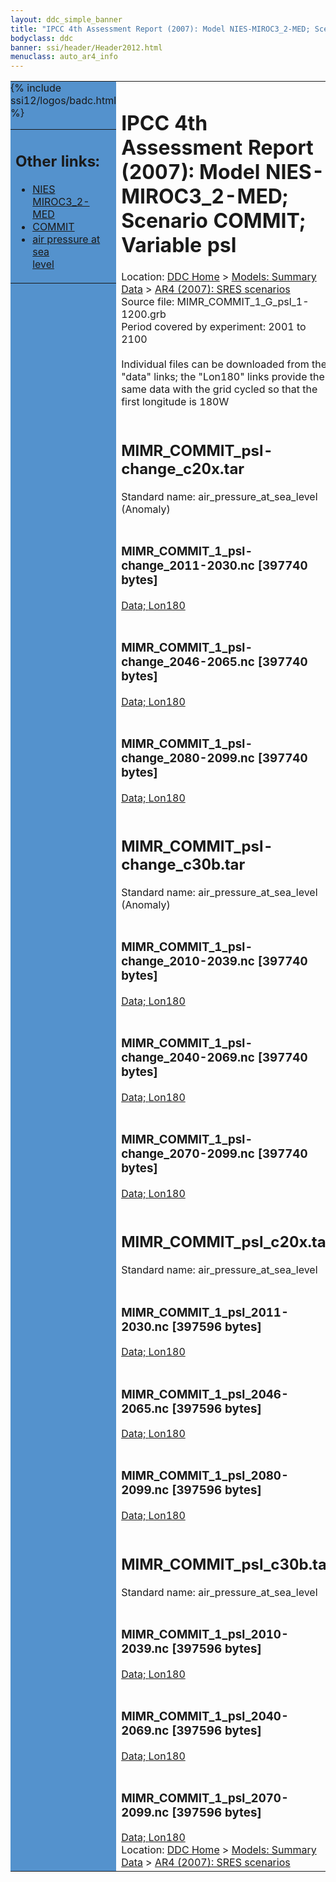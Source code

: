 ```yaml
---
layout: ddc_simple_banner
title: "IPCC 4th Assessment Report (2007): Model NIES-MIROC3_2-MED; Scenario COMMIT; Variable psl"
bodyclass: ddc
banner: ssi/header/Header2012.html
menuclass: auto_ar4_info
---
```



<table width="100%" border="0" cellspacing="0" cellpadding="0" style="border-collapse: collapse;">
<tr style="margin:0;padding:0;border:0;">
<td style="margin:0;padding:0;border:0;height:1pt;width:150pt;background:#5492CD;" valign="top" >

<div id="lh-col2" class="auto_ar4_info">
<table class="menumain" bgcolor="#5492CD" cellspacing="0" width="100%" border="0">
<tr><td>
<h2> Other links:</h2>
<ul>
<li><a href="/auto/ar4/model-NIES-MIROC3_2-MED.html">NIES<br/>MIROC3_2-MED</a></li>
<li><a href="/auto/ar4/scenario-COMMIT.html">COMMIT</a></li>
<li><a href="/auto/ar4/var-air_pressure_at_sea_level.html">air pressure at sea<br/> level</a></li>
</ul>
</td></tr>
{% include ssi12/logos/badc.html %}
</table>
</div>
</td>
<td><h1>IPCC 4th Assessment Report (2007): Model NIES-MIROC3_2-MED; Scenario COMMIT; Variable psl</h1>

<!-- Breadcrumb1 -->
<div id="breadcrumb1" align="left">
Location: <a href="/index.html">DDC Home</a> > <a href="/sim/gcm_clim/">Models: Summary Data</a>
> <a href="/sim/gcm_clim/SRES_AR4/index.html">AR4 (2007): SRES scenarios</a>
</div>
<!-- End of Breadcrumb1 -->Source file: MIMR_COMMIT_1_G_psl_1-1200.grb
<br/>
Period covered by experiment: 2001 to 2100<br/>
<br/>Individual files can be downloaded from the "data" links; the "Lon180" links provide the same data
         with the grid cycled so that the first longitude is 180W<br/>
<br/><h2>MIMR_COMMIT_psl-change_c20x.tar</h2>
Standard name: air_pressure_at_sea_level (Anomaly)<br>
<br/><h3>MIMR_COMMIT_1_psl-change_2011-2030.nc [397740 bytes]</h3>
<a href="/cgi-bin/downl/ar4_nc/psl/MIMR_COMMIT_1_psl-change_2011-2030.nc">Data; </a><a href="/cgi-bin/downl/ar4_nc/psl/MIMR_COMMIT_1_psl-change_2011-2030.cyto180.nc"> Lon180</a><br/>
<br/><h3>MIMR_COMMIT_1_psl-change_2046-2065.nc [397740 bytes]</h3>
<a href="/cgi-bin/downl/ar4_nc/psl/MIMR_COMMIT_1_psl-change_2046-2065.nc">Data; </a><a href="/cgi-bin/downl/ar4_nc/psl/MIMR_COMMIT_1_psl-change_2046-2065.cyto180.nc"> Lon180</a><br/>
<br/><h3>MIMR_COMMIT_1_psl-change_2080-2099.nc [397740 bytes]</h3>
<a href="/cgi-bin/downl/ar4_nc/psl/MIMR_COMMIT_1_psl-change_2080-2099.nc">Data; </a><a href="/cgi-bin/downl/ar4_nc/psl/MIMR_COMMIT_1_psl-change_2080-2099.cyto180.nc"> Lon180</a><br/>
<br/><h2>MIMR_COMMIT_psl-change_c30b.tar</h2>
Standard name: air_pressure_at_sea_level (Anomaly)<br>
<br/><h3>MIMR_COMMIT_1_psl-change_2010-2039.nc [397740 bytes]</h3>
<a href="/cgi-bin/downl/ar4_nc/psl/MIMR_COMMIT_1_psl-change_2010-2039.nc">Data; </a><a href="/cgi-bin/downl/ar4_nc/psl/MIMR_COMMIT_1_psl-change_2010-2039.cyto180.nc"> Lon180</a><br/>
<br/><h3>MIMR_COMMIT_1_psl-change_2040-2069.nc [397740 bytes]</h3>
<a href="/cgi-bin/downl/ar4_nc/psl/MIMR_COMMIT_1_psl-change_2040-2069.nc">Data; </a><a href="/cgi-bin/downl/ar4_nc/psl/MIMR_COMMIT_1_psl-change_2040-2069.cyto180.nc"> Lon180</a><br/>
<br/><h3>MIMR_COMMIT_1_psl-change_2070-2099.nc [397740 bytes]</h3>
<a href="/cgi-bin/downl/ar4_nc/psl/MIMR_COMMIT_1_psl-change_2070-2099.nc">Data; </a><a href="/cgi-bin/downl/ar4_nc/psl/MIMR_COMMIT_1_psl-change_2070-2099.cyto180.nc"> Lon180</a><br/>
<br/><h2>MIMR_COMMIT_psl_c20x.tar</h2>
Standard name: air_pressure_at_sea_level<br>
<br/><h3>MIMR_COMMIT_1_psl_2011-2030.nc [397596 bytes]</h3>
<a href="/cgi-bin/downl/ar4_nc/psl/MIMR_COMMIT_1_psl_2011-2030.nc">Data; </a><a href="/cgi-bin/downl/ar4_nc/psl/MIMR_COMMIT_1_psl_2011-2030.cyto180.nc"> Lon180</a><br/>
<br/><h3>MIMR_COMMIT_1_psl_2046-2065.nc [397596 bytes]</h3>
<a href="/cgi-bin/downl/ar4_nc/psl/MIMR_COMMIT_1_psl_2046-2065.nc">Data; </a><a href="/cgi-bin/downl/ar4_nc/psl/MIMR_COMMIT_1_psl_2046-2065.cyto180.nc"> Lon180</a><br/>
<br/><h3>MIMR_COMMIT_1_psl_2080-2099.nc [397596 bytes]</h3>
<a href="/cgi-bin/downl/ar4_nc/psl/MIMR_COMMIT_1_psl_2080-2099.nc">Data; </a><a href="/cgi-bin/downl/ar4_nc/psl/MIMR_COMMIT_1_psl_2080-2099.cyto180.nc"> Lon180</a><br/>
<br/><h2>MIMR_COMMIT_psl_c30b.tar</h2>
Standard name: air_pressure_at_sea_level<br>
<br/><h3>MIMR_COMMIT_1_psl_2010-2039.nc [397596 bytes]</h3>
<a href="/cgi-bin/downl/ar4_nc/psl/MIMR_COMMIT_1_psl_2010-2039.nc">Data; </a><a href="/cgi-bin/downl/ar4_nc/psl/MIMR_COMMIT_1_psl_2010-2039.cyto180.nc"> Lon180</a><br/>
<br/><h3>MIMR_COMMIT_1_psl_2040-2069.nc [397596 bytes]</h3>
<a href="/cgi-bin/downl/ar4_nc/psl/MIMR_COMMIT_1_psl_2040-2069.nc">Data; </a><a href="/cgi-bin/downl/ar4_nc/psl/MIMR_COMMIT_1_psl_2040-2069.cyto180.nc"> Lon180</a><br/>
<br/><h3>MIMR_COMMIT_1_psl_2070-2099.nc [397596 bytes]</h3>
<a href="/cgi-bin/downl/ar4_nc/psl/MIMR_COMMIT_1_psl_2070-2099.nc">Data; </a><a href="/cgi-bin/downl/ar4_nc/psl/MIMR_COMMIT_1_psl_2070-2099.cyto180.nc"> Lon180</a><br/>
<!-- Breadcrumb2 -->
<div id="breadcrumb2" align="left">
Location: <a href="/index.html">DDC Home</a> > <a href="/sim/gcm_clim/">Models: Summary Data</a>
> <a href="/sim/gcm_clim/SRES_AR4/index.html">AR4 (2007): SRES scenarios</a>
</div>
<!-- End of Breadcrumb2 --></td></tr></table>
